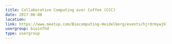 ```yaml
---
title: Collaborative Computing over Coffee (CCC)
date: 2017-06-08
location: 
link: https://www.meetup.com/Biocomputing-Heidelberg/events/hjrdrmywjblb/
usergroup: bioinfhd
type: usergroup
---
```

